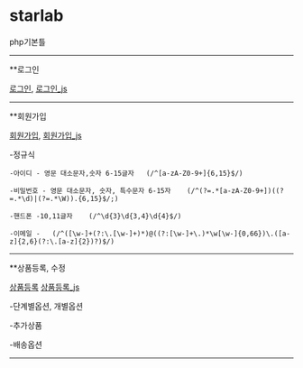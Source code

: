 # starlab

php기본틀

<hr/>
**로그인


[로그인](https://github.com/austar94/starlab/blob/master/intro/index.php),
[로그인_js](https://github.com/austar94/starlab/blob/master/intro/js/index.js)


<hr/>
**회원가입


[회원가입](https://github.com/austar94/starlab/blob/master/intro/join.php),
[회원가입_js](https://github.com/austar94/starlab/blob/master/intro/js/join.js)

  -정규식
  
    -아이디 - 영문 대소문자,숫자 6-15글자   (/^[a-zA-Z0-9+]{6,15}$/)
  
    -비밀번호 - 영문 대소문자, 숫자, 특수문자 6-15자    (/^(?=.*[a-zA-Z0-9+])((?=.*\d)|(?=.*\W)).{6,15}$/;)
  
    -핸드폰 -10,11글자    (/^\d{3}\d{3,4}\d{4}$/)
  
    -이메일 -   (/^([\w-]+(?:\.[\w-]+)*)@((?:[\w-]+\.)*\w[\w-]{0,66})\.([a-z]{2,6}(?:\.[a-z]{2})?)$/)
  

<hr/>
**상품등록, 수정


[상품등록](https://github.com/austar94/starlab/blob/master/goods/goodsAdd.php)
[상품등록_js](https://github.com/austar94/starlab/blob/master/goods/js/goodsAdd.js)

  -단계별옵션, 개별옵션

  -추가상품

  -배송옵션

<hr/>
